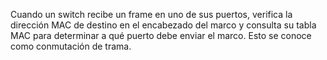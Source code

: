 
Cuando un switch recibe un frame en uno de sus puertos, verifica la dirección MAC de destino en el encabezado del marco y consulta su tabla MAC para determinar a qué puerto debe enviar el marco. Esto se conoce como conmutación de trama.